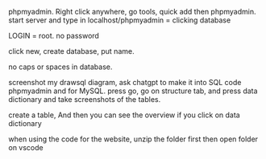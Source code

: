 phpmyadmin. 
Right click anywhere, go tools, quick add then phpmyadmin.
start server and type in localhost/phpmyadmin = clicking database

LOGIN = root. no password

click new, create database, put name.

no caps or spaces in database.

screenshot my drawsql diagram, ask chatgpt to make it into SQL code phpmyadmin and for MySQL. press go, go on structure tab, and press data dictionary and take screenshots of the tables.

create a table, And then you can see the overview if you click on data dictionary 






when using the code for the website, unzip the folder first then open folder on vscode

